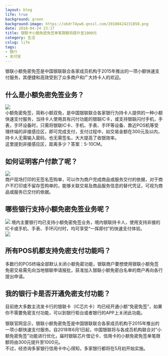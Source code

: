 ```yaml
---
layout: blog
life: true
background: green
background-image: https://obdr74yw6.qnssl.com/20180424231858.png
date: 2018-04-24 23:17
title: 银联卡小额免密免签单笔限额将提升至1000元
category: 生活
cslug: life
tags:
- 银行
- 支付宝
---
```


银联小额免密免签是中国银联联合各家成员机构于2015年推出的一项小额快速支付服务，其便捷和高效受到了众多商户和广大持卡人的欢迎。  

## 什么是小额免密免签业务？ ##  
![](https://obdr74yw6.qnssl.com/25b52c441e5b4d95a61861a6b783af96.jpeg)  
小额免密免签，简称小额双免，是中国银联联合各家银行为持卡人提供的一种小额快速支付服务，当持卡人使用具有闪付功能的银联IC卡，或支持银联闪付手机，手表，手环设备时，只需将银联IC卡、手机、手表、手环等设备、靠近POS机等受理终端的非接感应区，即可完成支付，支付过程中，如交易金额在300元及以内，持卡人无需输入密码，也无需签名，大大提高了收银效率。  
这里提到非接感应区，距离多少？答案：5-10CM。  

## 如何证明客户付款了呢？ ##  
![](https://obdr74yw6.qnssl.com/40ace2a45f494baba663ff26637b992a.jpeg)  
商户现场打印的无签名签购单，可以作为商户完成商品或服务交付的依据，对于商户不打印或不留存签购单的，能够关联交易及商品服务信息的替代凭证，可视为商品或服务已交付的依据。  

## 哪些银行支持小额免密免签业务呢？ ##  
![](https://obdr74yw6.qnssl.com/be5f01644d8b4d79b67bd64fa7a4b600.jpeg)
境内主要银行均已支持小额免密免签业务，境内银联持卡人，使用支持非接的IC卡或手机、手表、手环闪付时，均可享受“一挥即付”的快速支付体验。  
![](https://obdr74yw6.qnssl.com/6eaace767b454d29ab5db1a8246a5832.jpeg)

## 所有POS机都支持免密支付功能吗？ ##  
多数行的POS终端全部默认关闭小额免密功能，银联商户要想使用银联小额免签免密交易需先向当地银联申请报批，获准加入银联小额免密白名单的商户再向各行提出申请。  

## 我的银行卡是否开通免密支付功能？ ##  
目前绝大多数主流发卡行的银联卡（IC芯片卡）均已经开通小额“免密免签”，如果你不需要免密支付功能，可以到银行柜台或者银行的APP上关闭此功能。  

银联官网显示，银联小额免密免签是中国银联联合各家成员机构于2015年推出的一项小额快速支付服务。自2018年6月1日起，中国银联将与各成员机构联合对“小额免密免签”功能进行优化，届时银联芯片借记卡、信用卡的小额免密免签单笔限额将由300元提升至1000元。  
不过，经咨询多家银行信用卡中心得知，多家银行都将在5月初开始实施。  